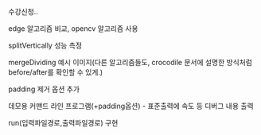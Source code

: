 수강신청..

edge 알고리즘 비교, opencv 알고리즘 사용

splitVertically 성능 측정

mergeDividing 예시 이미지(다른 알고리즘들도, crocodile 문서에 설명한 방식처럼 before/after를 확인할 수 있게.)

padding 제거 옵션 추가

데모용 커맨드 라인 프로그램(+padding옵션) - 표준출력에 속도 등 디버그 내용 출력

run(입력파일경로,출력파일경로) 구현